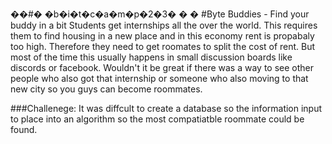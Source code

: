 ��#� �b�i�t�c�a�m�p�2�3�
�
�
#Byte Buddies - Find your buddy in a bit
Students get internships all the over the world. This requires them to find housing in a new place and in this economy rent is propabaly too high. Therefore they need to get roomates to split the cost of rent. But most of the time this usually happens in small discussion boards like discords or facebook. Wouldn't it be great if there was a way to see other people who also got that internship or someone who also moving to that new city so you guys can become roommates. 


###Challenege: It was diffcult to create a database so the information input to place into an algorithm so the most compatiatble roommate could be found.

